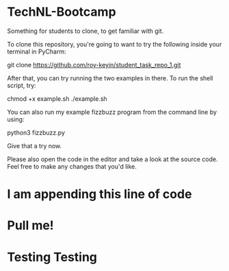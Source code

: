 # TechNL-Bootcamp

Something for students to clone, to get familiar with git.

To clone this repository, you're going to want to try the following inside your terminal in PyCharm:

git clone https://github.com/roy-keyin/student_task_repo_1.git

After that, you can try running the two examples in there. To run the shell script, try:

chmod +x example.sh
./example.sh

You can also run my example fizzbuzz program from the command line by using:

python3 fizzbuzz.py

Give that a try now.

Please also open the code in the editor and take a look at the source code. Feel free to make any changes that you'd like.

# I am appending this line of code

# Pull me!

# Testing Testing
